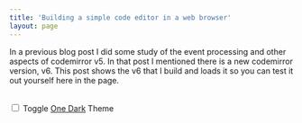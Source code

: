 ```yaml
---
title: 'Building a simple code editor in a web browser'
layout: page
---
```


In a previous blog post I did some study of the event processing and other aspects
of codemirror v5. In that post I mentioned there is a new codemirror version,
v6. This post shows the v6 that I build and loads it so you can test it out
yourself here in the page.


<div id="editor"></div>
  <br>
  <input type="checkbox" id="oneDark" name="oneDark" onchange="changeTheme()">
  <label for="oneDark">Toggle <a href="https://github.com/codemirror/theme-one-dark">One Dark</a> Theme</label>
  <br>
  <!-- CodeMirror 6 -->
<script src="../cm6.bundle.min.js"></script>
<script>
  const oneDarkEl = document.getElementById("oneDark");
  const view = cm6.createEditorView(undefined, document.getElementById("editor"));
  const initialState = cm6.createEditorState("def foo(a:int):\n    print(\"hello world\")\n    a *= 2.718281828\n    return a\n");
  view.setState(initialState);
  function changeTheme() {
      let options = {oneDark: oneDarkEl.checked};
      let newState = cm6.createEditorState(view.state.doc, options);
      view.setState(newState);
  }
</script>
